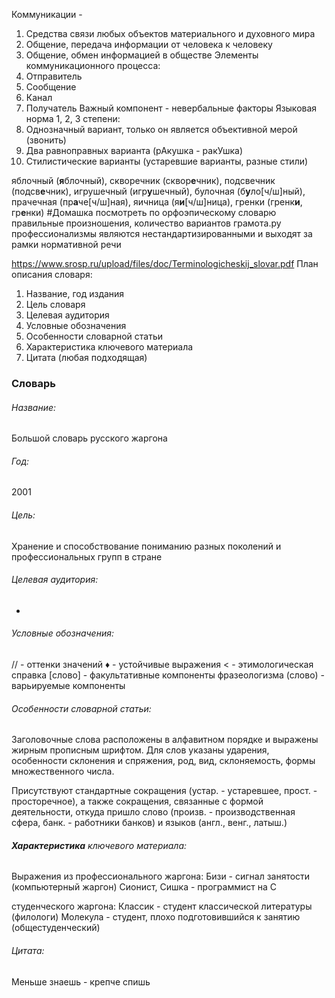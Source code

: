 Коммуникации - 
1. Средства связи любых объектов материального и духовного мира
2. Общение, передача информации от человека к человеку
3. Общение, обмен информацией в обществе
Элементы коммуникационного процесса:
1. Отправитель
2. Сообщение
3. Канал
4. Получатель
Важный компонент - невербальные факторы
Языковая норма 1, 2, 3 степени:
1. Однозначный вариант, только он является объективной мерой (звонить)
2. Два равноправных варианта (рАкушка - ракУшка)
3. Стилистические варианты (устаревшие варианты, разные стили)

яблочный (**я**блочный), скворечник (сквор**е**чник), подсвечник (подсв**е**чник), игрушечный (игр**у**шечный), булочная (б**у**ло\[ч/ш\]ный), прачечная (пр**а**че\[ч/ш\]ная), яичница (я**и**\[ч/ш\]ница), гренки (гренк**и**, гр**е**нки)
#Домашка посмотреть по орфоэпическому словарю правильные произношения, количество вариантов
грамота.ру
профессионализмы являются нестандартизированными и выходят за рамки нормативной речи

https://www.srosp.ru/upload/files/doc/Terminologicheskij_slovar.pdf
План описания словаря:
1. Название, год издания
2. Цель словаря
3. Целевая аудитория
4. Условные обозначения
5. Особенности словарной статьи
6. Характеристика ключевого материала
7. Цитата (любая подходящая)

### Словарь
###### Название: 
Большой словарь русского жаргона
###### Год: 
2001
###### Цель: 
Хранение и способствование пониманию разных поколений и профессиональных групп в стране
###### Целевая аудитория: 
-
###### Условные обозначения: 
$//$ - оттенки значений
♦ - устойчивые выражения
$<$ - этимологическая справка
[слово] - факультативные компоненты фразеологизма
(слово) - варьируемые компоненты
###### Особенности словарной статьи:
Заголовочные слова расположены в алфавитном порядке и выражены жирным прописным шрифтом. Для слов указаны ударения, особенности склонения и спряжения, род, вид, склоняемость, формы множественного числа.

Присутствуют стандартные сокращения (устар. - устаревшее, прост. - просторечное), а также сокращения, связанные с формой деятельности, откуда пришло слово (произв. - производственная сфера, банк. - работники банков) и языков (англ., венг., латыш.)
###### **Характеристика** ключевого материала:
Выражения из профессионального жаргона:
Бизи - сигнал занятости (компьютерный жаргон)
Сионист, Сишка - программист на C

студенческого жаргона:
Классик - студент классической литературы (филологи)
Молекула - студент, плохо подготовившийся к занятию (общестуденческий)

###### Цитата:
Меньше знаешь - крепче спишь